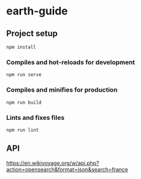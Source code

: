 # earth-guide

## Project setup

```
npm install
```

### Compiles and hot-reloads for development

```
npm run serve
```

### Compiles and minifies for production

```
npm run build
```

### Lints and fixes files

```
npm run lint
```

## API

https://en.wikivoyage.org/w/api.php?action=opensearch&format=json&search=france
